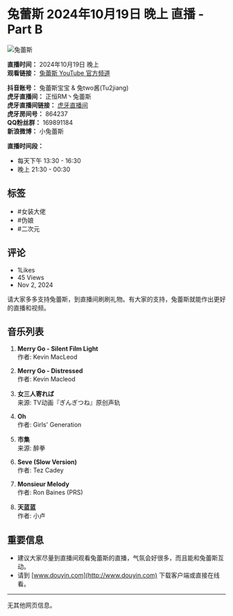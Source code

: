 # 兔蕾斯 2024年10月19日 晚上 直播 - Part B

![兔蕾斯](https://yt3.ggpht.com/ytc/AIdro_mQgktN_2cpYh4FwkWwOfkVRbT4958Dd1lyqPm0Ss848Q=s48-c-k-c0x00ffffff-no-rj)

**直播时间：** 2024年10月19日 晚上  
**观看链接：** [兔蕾斯 YouTube 官方频道](https://www.youtube.com/channel/UCoansJiD1wPYzjxwWa6N6yA)  

**抖音账号：** 兔蕾斯宝宝 & 兔two酱(Tu2jiang)  
**虎牙直播间：** 正恒RM丶兔蕾斯  
**虎牙直播间链接：** [虎牙直播间](https://tinyurl.com/yyyhqlbc)  
**虎牙房间号：** 864237  
**QQ粉丝群：** 169891184  
**新浪微博：** 小兔蕾斯  

**直播时间段：**  
- 每天下午 13:30 - 16:30  
- 晚上 21:30 - 00:30  

## 标签
- #女装大佬
- #伪娘
- #二次元

## 评论
- 1Likes
- 45 Views
- Nov 2, 2024  

请大家多多支持兔蕾斯，到直播间刷刷礼物。有大家的支持，兔蕾斯就能作出更好的直播和视频。

## 音乐列表
1. **Merry Go - Silent Film Light**  
   作者: Kevin MacLeod

2. **Merry Go - Distressed**  
   作者: Kevin Macleod

3. **女三人寄れば**  
   来源: TV动画『ぎんぎつね』原创声轨  

4. **Oh**  
   作者: Girls' Generation

5. **市集**  
   来源: 醉拳

6. **Seve (Slow Version)**  
   作者: Tez Cadey

7. **Monsieur Melody**  
   作者: Ron Baines (PRS)  

8. **天蓝蓝**  
   作者: 小卢

## 重要信息
- 建议大家尽量到直播间观看兔蕾斯的直播，气氛会好很多，而且能和兔蕾斯互动。  
- 请到 [www.douyin.com](http://www.douyin.com) 下载客户端或直接在线看。

******************

无其他网页信息。